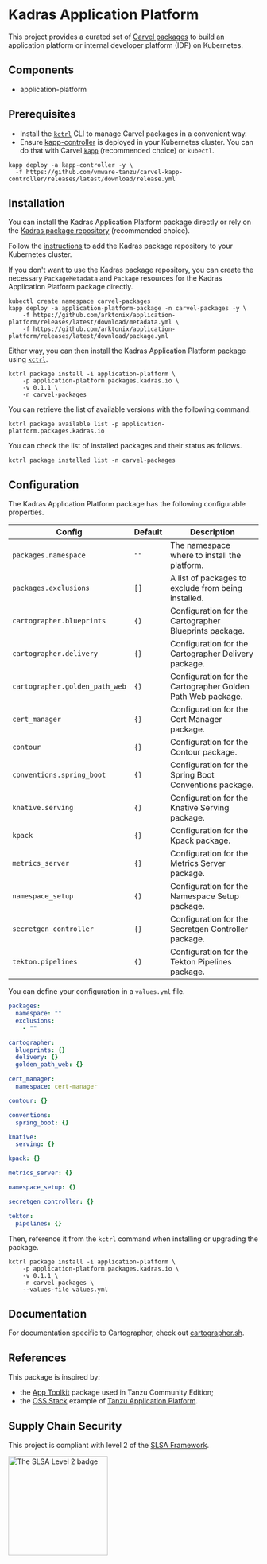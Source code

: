 # Kadras Application Platform

This project provides a curated set of [Carvel packages](https://carvel.dev/kapp-controller/docs/latest/packaging) to build an application platform or internal developer platform (IDP) on Kubernetes. 

## Components

* application-platform

## Prerequisites

* Install the [`kctrl`](https://carvel.dev/kapp-controller/docs/latest/install/#installing-kapp-controller-cli-kctrl) CLI to manage Carvel packages in a convenient way.
* Ensure [kapp-controller](https://carvel.dev/kapp-controller) is deployed in your Kubernetes cluster. You can do that with Carvel
[`kapp`](https://carvel.dev/kapp/docs/latest/install) (recommended choice) or `kubectl`.

```shell
kapp deploy -a kapp-controller -y \
  -f https://github.com/vmware-tanzu/carvel-kapp-controller/releases/latest/download/release.yml
```

## Installation

You can install the Kadras Application Platform package directly or rely on the [Kadras package repository](https://github.com/arktonix/kadras-packages)
(recommended choice).

Follow the [instructions](https://github.com/arktonix/kadras-packages) to add the Kadras package repository to your Kubernetes cluster.

If you don't want to use the Kadras package repository, you can create the necessary `PackageMetadata` and
`Package` resources for the Kadras Application Platform package directly.

```shell
kubectl create namespace carvel-packages
kapp deploy -a application-platform-package -n carvel-packages -y \
    -f https://github.com/arktonix/application-platform/releases/latest/download/metadata.yml \
    -f https://github.com/arktonix/application-platform/releases/latest/download/package.yml
```

Either way, you can then install the Kadras Application Platform package using [`kctrl`](https://carvel.dev/kapp-controller/docs/latest/install/#installing-kapp-controller-cli-kctrl).

```shell
kctrl package install -i application-platform \
    -p application-platform.packages.kadras.io \
    -v 0.1.1 \
    -n carvel-packages
```

You can retrieve the list of available versions with the following command.

```shell
kctrl package available list -p application-platform.packages.kadras.io
```

You can check the list of installed packages and their status as follows.

```shell
kctrl package installed list -n carvel-packages
```

## Configuration

The Kadras Application Platform package has the following configurable properties.

| Config | Default | Description |
|-------|-------------------|-------------|
| `packages.namespace` | `""` | The namespace where to install the platform. |
| `packages.exclusions` | `[]` | A list of packages to exclude from being installed. |
| `cartographer.blueprints` | `{}` | Configuration for the Cartographer Blueprints package. |
| `cartographer.delivery` | `{}` | Configuration for the Cartographer Delivery package. |
| `cartographer.golden_path_web` | `{}` | Configuration for the Cartographer Golden Path Web package. |
| `cert_manager` | `{}` | Configuration for the Cert Manager package. |
| `contour` | `{}` | Configuration for the Contour package. |
| `conventions.spring_boot` | `{}` | Configuration for the Spring Boot Conventions package. |
| `knative.serving` | `{}` | Configuration for the Knative Serving package. |
| `kpack` | `{}` | Configuration for the Kpack package. |
| `metrics_server` | `{}` | Configuration for the Metrics Server package. |
| `namespace_setup` | `{}` | Configuration for the Namespace Setup package. |
| `secretgen_controller` | `{}` | Configuration for the Secretgen Controller package. |
| `tekton.pipelines` | `{}` | Configuration for the Tekton Pipelines package. |

You can define your configuration in a `values.yml` file.

```yaml
packages:
  namespace: ""
  exclusions:
    - ""

cartographer:
  blueprints: {}
  delivery: {}
  golden_path_web: {}

cert_manager:
  namespace: cert-manager

contour: {}

conventions:
  spring_boot: {}

knative:
  serving: {}

kpack: {}

metrics_server: {}

namespace_setup: {}

secretgen_controller: {}

tekton:
  pipelines: {}
```

Then, reference it from the `kctrl` command when installing or upgrading the package.

```shell
kctrl package install -i application-platform \
    -p application-platform.packages.kadras.io \
    -v 0.1.1 \
    -n carvel-packages \
    --values-file values.yml
```

## Documentation

For documentation specific to Cartographer, check out [cartographer.sh](https://cartographer.sh).

## References

This package is inspired by:

* the [App Toolkit](https://github.com/vmware-tanzu/community-edition/tree/main/addons/packages/app-toolkit) package used in Tanzu Community Edition;
* the [OSS Stack](https://github.com/vrabbi/tap-oss) example of [Tanzu Application Platform](https://tanzu.vmware.com/application-platform).

## Supply Chain Security

This project is compliant with level 2 of the [SLSA Framework](https://slsa.dev).

<img src="https://slsa.dev/images/SLSA-Badge-full-level2.svg" alt="The SLSA Level 2 badge" width=200>
